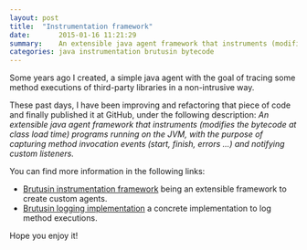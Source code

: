 ```yaml
---
layout: post
title:  "Instrumentation framework"
date:       2015-01-16 11:21:29
summary:    An extensible java agent framework that instruments (modifies the bytecode at class load time) programs running on the JVM, with the purpose of capturing method invocation events (start, finish, errors ...) and notifying custom listeners.
categories: java instrumentation brutusin bytecode
---
```


Some years ago I created, a simple java agent with the goal of tracing some method executions of third-party libraries in a non-intrusive way.

These past days, I have been improving and refactoring that piece of code and finally published it at GitHub, under the following description: *An extensible java agent framework that instruments (modifies the bytecode at class load time) programs running on the JVM, with the purpose of capturing method invocation events (start, finish, errors ...) and notifying custom listeners.*

You can find more information in the following links:

* [Brutusin instrumentation framework](https://github.com/brutusin/brutusin/tree/master/instrumentation) being an extensible framework to create custom agents. 
* [Brutusin logging implementation](https://github.com/brutusin/brutusin/tree/master/logging-instrumentation) a concrete implementation to log method executions.


Hope you enjoy it!